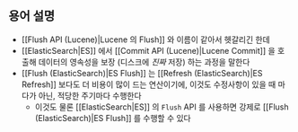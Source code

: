 ## 용어 설명

- [[Flush API (Lucene)|Lucene 의 Flush]] 와 이름이 같아서 헷갈리긴 한데
- [[ElasticSearch|ES]] 에서 [[Commit API (Lucene)|Lucene Commit]] 을 호출해 데이터의 영속성을 보장 (디스크에 *진짜* 저장) 하는 과정을 말한다
- [[Flush (ElasticSearch)|ES Flush]] 는 [[Refresh (ElasticSearch)|ES Refresh]] 보다도 더 비용이 많이 드는 연산이기에, 이것도 수정사항이 있을 때 마다가 아닌, 적당한 주기마다 수행한다
	- 이것도 물론 [[ElasticSearch|ES]] 의 `Flush` API 를 사용하면 강제로 [[Flush (ElasticSearch)|ES Flush]] 를 수행할 수 있다